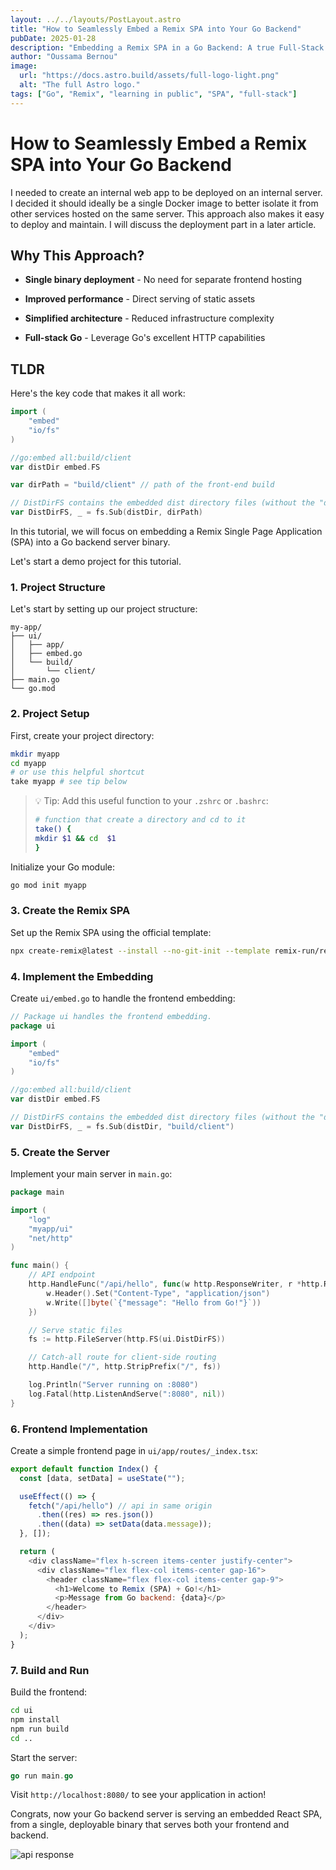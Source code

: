 ```yaml
---
layout: ../../layouts/PostLayout.astro
title: "How to Seamlessly Embed a Remix SPA into Your Go Backend"
pubDate: 2025-01-28
description: "Embedding a Remix SPA in a Go Backend: A true Full-Stack Solution"
author: "Oussama Bernou"
image:
  url: "https://docs.astro.build/assets/full-logo-light.png"
  alt: "The full Astro logo."
tags: ["Go", "Remix", "learning in public", "SPA", "full-stack"]
---
```

# How to Seamlessly Embed a Remix SPA into Your Go Backend

I needed to create an internal web app to be deployed on an internal server. I decided it should ideally be a single Docker image to better isolate it from other services hosted on the same server. This approach also makes it easy to deploy and maintain. I will discuss the deployment part in a later article.

## Why This Approach?

* **Single binary deployment** - No need for separate frontend hosting
    
* **Improved performance** - Direct serving of static assets
    
* **Simplified architecture** - Reduced infrastructure complexity
    
* **Full-stack Go** - Leverage Go's excellent HTTP capabilities
    

## TLDR

Here's the key code that makes it all work:

```go
import (
	"embed"
	"io/fs"
)

//go:embed all:build/client
var distDir embed.FS

var dirPath = "build/client" // path of the front-end build

// DistDirFS contains the embedded dist directory files (without the "dist" prefix)
var DistDirFS, _ = fs.Sub(distDir, dirPath)
```

In this tutorial, we will focus on embedding a Remix Single Page Application (SPA) into a Go backend server binary.

Let's start a demo project for this tutorial.

### 1. Project Structure

Let's start by setting up our project structure:

```plaintext
my-app/
├── ui/
│   ├── app/
│   ├── embed.go
│   └── build/
│       └── client/
├── main.go
└── go.mod
```

### 2. Project Setup

First, create your project directory:

```bash
mkdir myapp
cd myapp
# or use this helpful shortcut
take myapp # see tip below
```

> 💡 Tip: Add this useful function to your `.zshrc` or `.bashrc`:
> 
> ```bash
> # function that create a directory and cd to it
> take() {
> mkdir $1 && cd  $1
> }
> ```

Initialize your Go module:

```bash
go mod init myapp
```

### 3. Create the Remix SPA

Set up the Remix SPA using the official template:

```bash
npx create-remix@latest --install --no-git-init --template remix-run/remix/templates/spa ui -y
```

### 4. Implement the Embedding

Create `ui/embed.go` to handle the frontend embedding:


```go
// Package ui handles the frontend embedding.
package ui

import (
	"embed"
	"io/fs"
)

//go:embed all:build/client
var distDir embed.FS

// DistDirFS contains the embedded dist directory files (without the "dist" prefix)
var DistDirFS, _ = fs.Sub(distDir, "build/client")
```

### 5. Create the Server

Implement your main server in `main.go`:

```go
package main

import (
	"log"
	"myapp/ui"
	"net/http"
)

func main() {
	// API endpoint
	http.HandleFunc("/api/hello", func(w http.ResponseWriter, r *http.Request) {
		w.Header().Set("Content-Type", "application/json")
		w.Write([]byte(`{"message": "Hello from Go!"}`))
	})

	// Serve static files
	fs := http.FileServer(http.FS(ui.DistDirFS))

	// Catch-all route for client-side routing
	http.Handle("/", http.StripPrefix("/", fs))

	log.Println("Server running on :8080")
	log.Fatal(http.ListenAndServe(":8080", nil))
}
```

### 6. Frontend Implementation

Create a simple frontend page in `ui/app/routes/_index.tsx`:

```javascript
export default function Index() {
  const [data, setData] = useState("");

  useEffect(() => {
    fetch("/api/hello") // api in same origin
      .then((res) => res.json())
      .then((data) => setData(data.message));
  }, []);

  return (
    <div className="flex h-screen items-center justify-center">
      <div className="flex flex-col items-center gap-16">
        <header className="flex flex-col items-center gap-9">
          <h1>Welcome to Remix (SPA) + Go!</h1>
          <p>Message from Go backend: {data}</p>
        </header>
      </div>
    </div>
  );
}
```

### 7. Build and Run

Build the frontend:

```bash
cd ui
npm install
npm run build
cd ..
```

Start the server:

```go
go run main.go
```

Visit `http://localhost:8080/` to see your application in action!

Congrats, now your Go backend server is serving an embedded React SPA, from a single, deployable binary that serves both your frontend and backend.

![api response](https://cdn.hashnode.com/res/hashnode/image/upload/v1738113972526/ac67e8bf-8583-4f99-b2c9-0df2606e684c.png)
